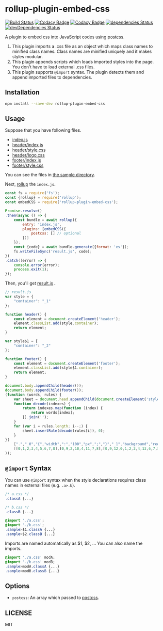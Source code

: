 # rollup-plugin-embed-css

[![Build Status](https://travis-ci.org/kei-ito/rollup-plugin-embed-css.svg?branch=master)](https://travis-ci.org/kei-ito/rollup-plugin-embed-css)
[![Codacy Badge](https://api.codacy.com/project/badge/Grade/9b26fe15174b4c8a86f96bbdc0b00db2)](https://www.codacy.com/app/kei.itof/rollup-plugin-embed-css?utm_source=github.com&amp;utm_medium=referral&amp;utm_content=kei-ito/rollup-plugin-embed-css&amp;utm_campaign=Badge_Grade)
[![Codacy Badge](https://api.codacy.com/project/badge/Coverage/9b26fe15174b4c8a86f96bbdc0b00db2)](https://www.codacy.com/app/kei.itof/rollup-plugin-embed-css?utm_source=github.com&utm_medium=referral&utm_content=kei-ito/rollup-plugin-embed-css&utm_campaign=Badge_Coverage)
[![dependencies Status](https://david-dm.org/kei-ito/rollup-plugin-embed-css/status.svg)](https://david-dm.org/kei-ito/rollup-plugin-embed-css)
[![devDependencies Status](https://david-dm.org/kei-ito/rollup-plugin-embed-css/dev-status.svg)](https://david-dm.org/kei-ito/rollup-plugin-embed-css?type=dev)

A plugin to embed css into JavaScript codes using [postcss](https://github.com/postcss/postcss).

1. This plugin imports a .css file as an object which maps class names to minified class names. Class names are minified uniquely and it makes styles modular.
2. This plugin appends scripts which loads imported styles into the page. You don't have to load external .css files.
3. This plugin supports `@import` syntax. The plugin detects them and append imported files to dependencies.

## Installation

```bash
npm install --save-dev rollup-plugin-embed-css
```

## Usage

Suppose that you have following files.

- [index.js](https://github.com/kei-ito/rollup-plugin-embed-css/tree/master/sample/index.js)
- [header/index.js](https://github.com/kei-ito/rollup-plugin-embed-css/tree/master/sample/header/index.js)
- [header/style.css](https://github.com/kei-ito/rollup-plugin-embed-css/tree/master/sample/header/style.css)
- [header/logo.css](https://github.com/kei-ito/rollup-plugin-embed-css/tree/master/sample/header/logo.css)
- [footer/index.js](https://github.com/kei-ito/rollup-plugin-embed-css/tree/master/sample/footer/index.js)
- [footer/style.css](https://github.com/kei-ito/rollup-plugin-embed-css/tree/master/sample/footer/style.css)

You can see the files in [the sample directory](https://github.com/kei-ito/rollup-plugin-embed-css/tree/master/sample).

Next, [rollup](https://github.com/rollup/rollup) the `index.js`.

```javascript
const fs = require('fs');
const {rollup} = require('rollup');
const embedCSS = require('rollup-plugin-embed-css');

Promise.resolve()
.then(async () => {
	const bundle = await rollup({
		entry: 'index.js',
		plugins: [embedCSS({
			postcss: [] // optional
		})]
	});
	const {code} = await bundle.generate({format: 'es'});
	fs.writeFileSync('result.js', code);
})
.catch((error) => {
	console.error(error);
	process.exit(1);
});
```

Then, you'll get [result.js](https://github.com/kei-ito/rollup-plugin-embed-css/tree/master/sample/result.js)
.

```javascript
// result.js
var style = {
	"container": "_1"
};

function header() {
	const element = document.createElement('header');
	element.classList.add(style.container);
	return element;
}

var style$1 = {
	"container": "_2"
};

function footer() {
	const element = document.createElement('footer');
	element.classList.add(style$1.container);
	return element;
}

document.body.appendChild(header());
document.body.appendChild(footer());
(function (words, rules) {
	var sheet = document.head.appendChild(document.createElement('style')).sheet;
	function decode(indexes) {
		return indexes.map(function (index) {
			return words[index];
		}).join('');
	}
	for (var i = rules.length; i--;) {
		sheet.insertRule(decode(rules[i]), 0);
	}
}(
	[".","_0","{","width",":","100","px",";","}","_1","background","red",">","200","_2","blue"],
	[[0,1,2,3,4,5,6,7,8],[0,9,2,10,4,11,7,8],[0,9,12,0,1,2,3,4,13,6,7,8],[0,14,2,10,4,15,7,8]]
));
```

## `@import` Syntax

You can use `@import` syntax when the style declarations requires class names in external files (e.g. `.a>.b`).

```css
/* a.css */
.classA {...}
```

```css
/* b.css */
.classB {...}
```

```css
@import './a.css';
@import './b.css';
.sample>$1.classA {...}
.sample>$2.classB {...}
```

Imports are named automatically as $1, $2, ...
You can also name the imports.

```css
@import './a.css' modA;
@import './b.css' modB;
.sample>modA.classA {...}
.sample>modB.classB {...}
```

## Options

- `postcss`: An array which passed to [postcss](https://github.com/postcss/postcss).

## LICENSE

MIT
